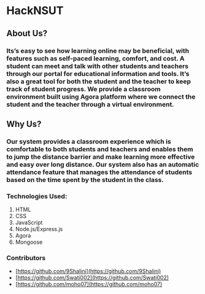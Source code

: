 # HackNSUT

## About Us?
### Its’s easy to see how learning online may be beneficial, with features such as self-paced learning, comfort, and cost. A student can meet and talk with other students and teachers through our portal for educational information and tools. It’s also a great tool for both the student and the teacher to keep track of student progress. We provide a classroom environment built using Agora platform where we connect the student and the teacher through a virtual environment.


## Why Us?
### Our system provides a classroom experience which is comfortable to both students and teachers and enables them to jump the distance barrier and make learning more effective and easy over long distance. Our system also has an automatic attendance feature that manages the attendance of students based on the time spent by the student in the class.


### Technologies Used: 
1. HTML
2. CSS
3. JavaScript
4. Node.js/Express.js
5. Agora
6. Mongoose


### Contributors
- [https://github.com/9Shalini](https://github.com/9Shalini)
- [https://github.com/Swati002](https://github.com/Swati002)
- [https://github.com/moho07](https://github.com/moho07)

